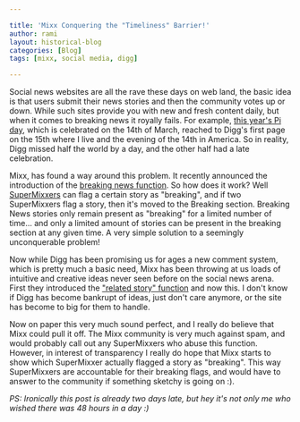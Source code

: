 ```yaml
---

title: 'Mixx Conquering the "Timeliness" Barrier!'
author: rami
layout: historical-blog
categories: [Blog]
tags: [mixx, social media, digg]

---
```


Social news websites are all the rave these days on web land, the basic idea is that users submit their news stories and then the community votes up or down. While such sites provide you with new and fresh content daily, but when it comes to breaking news it royally fails. For example, [this year's Pi day](http://digg.com/general_sciences/Happy_Pi_Day_10), which is celebrated on the 14th of March, reached to Digg's first page on the 15th where I live and the evening of the 14th in America. So in reality, Digg missed half the world by a day, and the other half had a late celebration.

Mixx, has found a way around this problem. It recently announced the introduction of the [breaking news function](http://blog/.mixx.com/2008/03/25/mixx-puts-breaking-news-in-to-social-media/). So how does it work? Well [SuperMixxers](http://blog/.mixx.com/2008/02/19/adding-more-ingredients-to-the-mixx-related-content/) can flag a certain story as "breaking", and if two SuperMixxers flag a story, then it's moved to the Breaking section. Breaking News stories only remain present as "breaking" for a limited number of time... and only a limited amount of stories can be present in the breaking section at any given time. A very simple solution to a seemingly unconquerable problem!

Now while Digg has been promising us for ages a new comment system, which is pretty much a basic need, Mixx has been throwing at us loads of intuitive and creative ideas never seen before on the social news arena. First they introduced the ["related story" function](http://blog/.mixx.com/2008/02/19/adding-more-ingredients-to-the-mixx-related-content/) and now this. I don't know if Digg has become bankrupt of ideas, just don't care anymore, or the site has become to big for them to handle.

Now on paper this very much sound perfect, and I really do believe that Mixx could pull it off. The Mixx community is very much against spam, and would probably call out any SuperMixxers who abuse this function. However, in interest of transparency I really do hope that Mixx starts to show which SuperMixxer actually flagged a story as "breaking". This way SuperMixxers are accountable for their breaking flags, and would have to answer to the community if something sketchy is going on :).


_PS: Ironically this post is already two days late, but hey it's not only me who wished there was 48 hours in a day :)_ 

